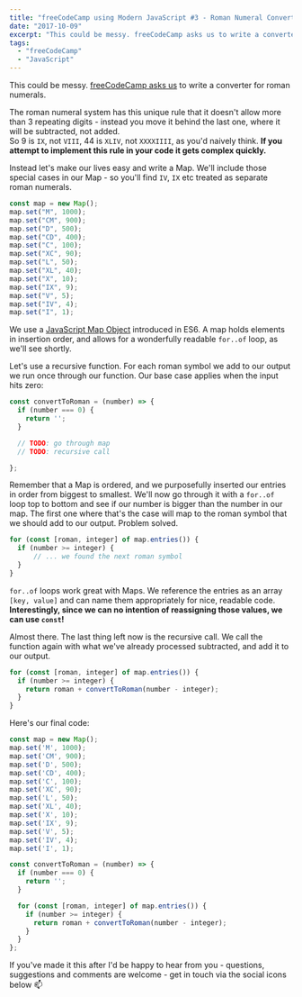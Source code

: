 ```yaml
---
title: "freeCodeCamp using Modern JavaScript #3 - Roman Numeral Converter"
date: "2017-10-09"
excerpt: "This could be messy. freeCodeCamp asks us to write a converter for roman numerals. Let's use modern JavaScript to solve the problem elegantly."
tags:
  - "freeCodeCamp"
  - "JavaScript"
---
```


This could be messy. [freeCodeCamp asks us](https://www.freecodecamp.org/challenges/roman-numeral-converter) to write a converter for roman numerals.

The roman numeral system has this unique rule that it doesn't allow more than 3 repeating digits - instead you move it behind the last one, where it will be subtracted, not added.  
So 9 is `IX`, not `VIII`, 44 is `XLIV`, not `XXXXIIII`, as you'd naively think.  **If you attempt to implement this rule in your code it gets complex quickly.**

Instead let's make our lives easy and write a Map. We'll include those special cases in our Map - so you'll find `IV`, `IX` etc treated as separate roman numerals.

```javascript
const map = new Map();
map.set("M", 1000);
map.set("CM", 900);
map.set("D", 500);
map.set("CD", 400);
map.set("C", 100);
map.set("XC", 90);
map.set("L", 50);
map.set("XL", 40);
map.set("X", 10);
map.set("IX", 9);
map.set("V", 5);
map.set("IV", 4);
map.set("I", 1);
```

We use a [JavaScript Map Object](https://developer.mozilla.org/en/docs/Web/JavaScript/Reference/Global_Objects/Map) introduced in ES6. A map holds elements in insertion order, and allows for a wonderfully readable `for..of` loop, as we'll see shortly.

Let's use a recursive function. For each roman symbol we add to our output we run once through our function. Our base case applies when the input hits zero:

```javascript
const convertToRoman = (number) => {
  if (number === 0) {
    return '';
  }

  // TODO: go through map
  // TODO: recursive call

};
```

Remember that a Map is ordered, and we purposefully inserted our entries in order from biggest to smallest. We'll now go through it with a `for..of` loop top to bottom and see if our number is bigger than the number in our map. The first one where that's the case will map to the roman symbol that we should add to our output. Problem solved.

```javascript
for (const [roman, integer] of map.entries()) {
  if (number >= integer) {
      // ... we found the next roman symbol
  }
}
```

`for..of` loops work great with Maps. We reference the entries as an array `[key, value]` and can name them appropriately for nice, readable code. **Interestingly, since we can no intention of reassigning those values, we can use `const`!**

Almost there. The last thing left now is the recursive call. We call the function again with what we've already processed subtracted, and add it to our output.

```javascript
for (const [roman, integer] of map.entries()) {
  if (number >= integer) {
    return roman + convertToRoman(number - integer);
  }
}
```

Here's our final code:

```javascript
const map = new Map();
map.set('M', 1000);
map.set('CM', 900);
map.set('D', 500);
map.set('CD', 400);
map.set('C', 100);
map.set('XC', 90);
map.set('L', 50);
map.set('XL', 40);
map.set('X', 10);
map.set('IX', 9);
map.set('V', 5);
map.set('IV', 4);
map.set('I', 1);

const convertToRoman = (number) => {
  if (number === 0) {
    return '';
  }

  for (const [roman, integer] of map.entries()) {
    if (number >= integer) {
      return roman + convertToRoman(number - integer);
    }
  }
};
```

If you've made it this after I'd be happy to hear from you - questions, suggestions and comments are welcome - get in touch via the social icons below 📫
